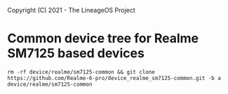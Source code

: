 Copyright (C) 2021 - The LineageOS Project

Common device tree for Realme SM7125 based devices
==============


```
rm -rf device/realme/sm7125-common && git clone https://github.com/Realme-6-pro/device_realme_sm7125-common.git -b a device/realme/sm7125-common
```
